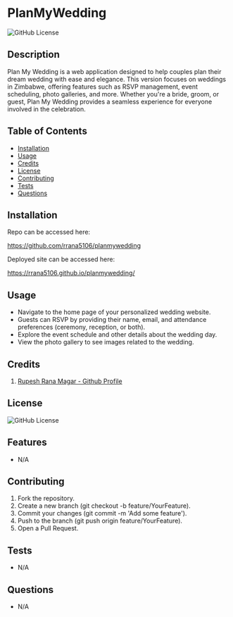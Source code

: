 # PlanMyWedding

![GitHub License](https://img.shields.io/badge/license-MIT-blue)

## Description

Plan My Wedding is a web application designed to help couples plan their dream wedding with ease and elegance. This version focuses on weddings in Zimbabwe, offering features such as RSVP management, event scheduling, photo galleries, and more. Whether you're a bride, groom, or guest, Plan My Wedding provides a seamless experience for everyone involved in the celebration.

## Table of Contents

- [Installation](#installation)
- [Usage](#usage)
- [Credits](#credits)
- [License](#license)
- [Contributing](#contributing)
- [Tests](#tests)
- [Questions](#questions)

## Installation

Repo can be accessed here:

https://github.com/rrana5106/planmywedding

Deployed site can be accessed here:

https://rrana5106.github.io/planmywedding/

## Usage

- Navigate to the home page of your personalized wedding website.
- Guests can RSVP by providing their name, email, and attendance preferences (ceremony, reception, or both).
- Explore the event schedule and other details about the wedding day.
- View the photo gallery to see images related to the wedding.

## Credits

<ol>
<li> <a href='https://github.com/rrana5106'> Rupesh Rana Magar - Github Profile</a>
</ol>

## License

![GitHub License](https://img.shields.io/badge/license-MIT-blue)

## Features

- N/A

## Contributing

<ol>
<li> Fork the repository.
<li>Create a new branch (git checkout -b feature/YourFeature).
<li>Commit your changes (git commit -m 'Add some feature').
<li>Push to the branch (git push origin feature/YourFeature).
<li>Open a Pull Request.
</ol>

## Tests

- N/A

## Questions

- N/A
